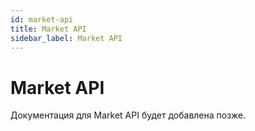 ```yaml
---
id: market-api
title: Market API
sidebar_label: Market API
---
```


# Market API

Документация для Market API будет добавлена позже.
